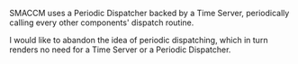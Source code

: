 SMACCM uses a Periodic Dispatcher backed by a Time Server, periodically
calling every other components' dispatch routine.

I would like to abandon the idea of periodic dispatching, which in turn
renders no need for a Time Server or a Periodic Dispatcher.
